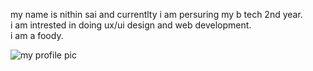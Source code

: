 my name is nithin sai and currentlty i am persuring my b tech 2nd year.  
i am intrested in doing ux/ui design and web development.  
i am a foody.

![my profile pic](DSC_0078_1.JPG)